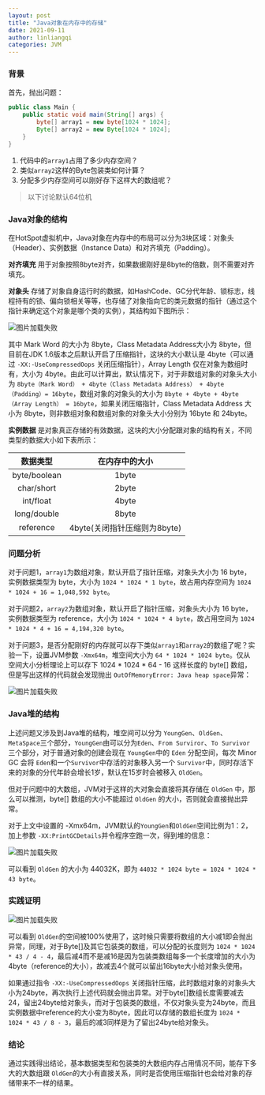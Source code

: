 ```yaml
---
layout: post
title: "Java对象在内存中的存储"
date: 2021-09-11
author: linliangqi
categories: JVM
---
```


### 背景
首先，抛出问题：

``` java
public class Main {
    public static void main(String[] args) {
        byte[] array1 = new byte[1024 * 1024];
        Byte[] array2 = new Byte[1024 * 1024];
    }
}
```

1. 代码中的`array1`占用了多少内存空间？
2. 类似`array2`这样的Byte包装类如何计算？
3. 分配多少内存空间可以刚好存下这样大的数组呢？

> 以下讨论默认64位机

### Java对象的结构
在HotSpot虚拟机中，Java对象在内存中的布局可以分为3块区域：对象头（Header）、实例数据（Instance Data）和对齐填充（Padding）。

**对齐填充** 用于对象按照8byte对齐，如果数据刚好是8byte的倍数，则不需要对齐填充。

**对象头** 存储了对象自身运行时的数据，如HashCode、GC分代年龄、锁标志，线程持有的锁、偏向锁相关等等，也存储了对象指向它的类元数据的指针（通过这个指针来确定这个对象是哪个类的实例），其结构如下图所示：

![图片加载失败](https://maxwell-blog.cn/image/JavaHeader.png)

其中 Mark Word 的大小为 8byte，Class Metadata Address大小为 8byte，但目前在JDK 1.6版本之后默认开启了压缩指针，这块的大小默认是 4byte（可以通过 `-XX:-UseCompressedOops` 关闭压缩指针），Array Length 仅在对象为数组时有，大小为 4byte。由此可以计算出，默认情况下，对于非数组对象的对象头大小为 `8byte（Mark Word） + 4byte（Class Metadata Address） + 4byte（Padding）= 16byte`，数组对象的对象头的大小为 `8byte + 4byte + 4byte（Array Length） = 16byte`，如果关闭压缩指针，Class Metadata Address 大小为 8byte，则非数组对象和数组对象的对象头大小分别为 16byte 和 24byte。

**实例数据** 是对象真正存储的有效数据，这块的大小分配跟对象的结构有关，不同类型的数据大小如下表所示：

数据类型|在内存中的大小
:-:|:-:
byte/boolean|1byte
char/short|2byte
int/float|4byte
long/double|8byte
reference|4byte(关闭指针压缩则为8byte)

### 问题分析
对于问题1，`array1`为数组对象，默认开启了指针压缩，对象头大小为 16 byte，实例数据类型为 byte，大小为 `1024 * 1024 * 1 byte`，故占用内存空间为 `1024 * 1024 + 16 = 1,048,592 byte`。

对于问题2，`array2`为数组对象，默认开启了指针压缩，对象头大小为 16 byte，实例数据类型为 reference，大小为 `1024 * 1024 * 4 byte`，故占用空间为 `1024 * 1024 * 4 + 16 = 4,194,320 byte`。

对于问题3，是否分配刚好的内存就可以存下类似`array1`和`array2`的数组了呢？实验一下，设置JVM参数 `-Xmx64m`，堆空间大小为 `64 * 1024 * 1024 byte`。仅从空间大小分析理论上可以存下 1024 * 1024 * 64 - 16 这样长度的 byte[] 数组，但是写出这样的代码就会发现抛出 `OutOfMemoryError: Java heap space`异常：

![图片加载失败](https://maxwell-blog.cn/image/outofmemory.png)

### Java堆的结构

上述问题又涉及到Java堆的结构，堆空间可以分为 `YoungGen`、`OldGen`、`MetaSpace`三个部分，`YoungGen`由可以分为`Eden`、`From Surviror`、`To Survivor`三个部分，对于普通对象的创建会现在 `YoungGen`中的 `Eden` 分配空间，每次 Minor GC 会将 `Eden`和一个`Survivor`中存活的对象移入另一个 `Survivor`中，同时存活下来的对象的分代年龄会增长1岁，默认在15岁时会被移入 `OldGen`。

但对于问题中的大数组，JVM对于这样的大对象会直接将其存储在 `OldGen` 中，那么可以推测，byte[] 数组的大小不能超过 `OldGen` 的大小，否则就会直接抛出异常。

对于上文中设置的 -Xmx64m，JVM默认的`YoungGen`和`OldGen`空间比例为1：2，加上参数 `-XX:PrintGCDetails`并令程序空跑一次，得到堆的信息：

![图片加载失败](https://maxwell-blog.cn/image/oldgen.png)

可以看到 `OldGen` 的大小为 44032K，即为 `44032 * 1024 byte = 1024 * 1024 * 43 byte`。

### 实践证明

![图片加载失败](https://maxwell-blog.cn/image/bytearray1.png)

可以看到 `OldGen`的空间被100%使用了，这时候只需要将数组的大小减1即会抛出异常，同理，对于Byte[]及其它包装类的数组，可以分配的长度则为 `1024 * 1024 * 43 / 4 - 4`，最后减4而不是减16是因为包装类数组每多一个长度增加的大小为4byte（reference的大小），故减去4个就可以留出16byte大小给对象头使用。

如果通过指令 `-XX:-UseCompressedOops` 关闭指针压缩，此时数组对象的对象头大小为24byte，再次执行上述代码就会抛出异常。对于byte[]数组长度需要减去24，留出24byte给对象头，而对于包装类的数组，不仅对象头变为24byte，而且实例数据中reference的大小变为8byte，因此可以存储的数组长度为 `1024 * 1024 * 43 / 8 - 3`，最后的减3同样是为了留出24byte给对象头。

### 结论

通过实践得出结论，基本数据类型和包装类的大数组内存占用情况不同，能存下多大的大数组跟 `OldGen`的大小有直接关系，同时是否使用压缩指针也会给对象的存储带来不一样的结果。

